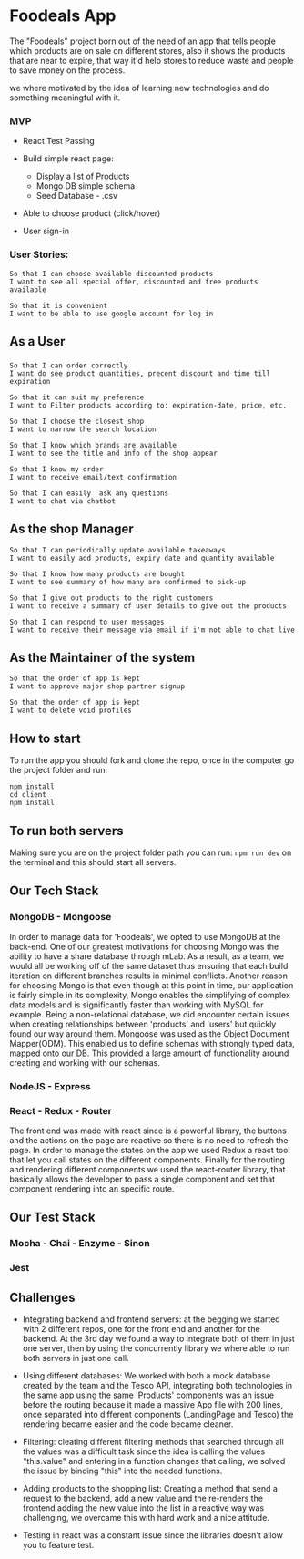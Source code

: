# Foodeals App

The "Foodeals" project born out of the need of an app that tells people which products are on sale on different stores, also it shows the products that are near to expire, that way it'd help stores to reduce waste and people to save money on the process.

we where motivated by the idea of learning new technologies and do something meaningful with it.

### MVP

- React Test Passing

- Build simple react page:

    - Display a list of Products
    - Mongo DB simple schema
    - Seed Database - .csv

- Able to choose product (click/hover)

- User sign-in

### User Stories:

```
So that I can choose available discounted products
I want to see all special offer, discounted and free products available
```

```
So that it is convenient   
I want to be able to use google account for log in
```

## As a User

###

```
So that I can order correctly  
I want do see product quantities, precent discount and time till expiration
```

```
So that it can suit my preference
I want to Filter products according to: expiration-date, price, etc.
```
```
So that I choose the closest shop
I want to narrow the search location
```
```
So that I know which brands are available
I want to see the title and info of the shop appear
```
```
So that I know my order
I want to receive email/text confirmation
```

```
So that I can easily  ask any questions  
I want to chat via chatbot
```

## As the shop Manager

```
So that I can periodically update available takeaways
I want to easily add products, expiry date and quantity available
```
```
So that I know how many products are bought
I want to see summary of how many are confirmed to pick-up
```
```
So that I give out products to the right customers
I want to receive a summary of user details to give out the products
```
```
So that I can respond to user messages
I want to receive their message via email if i'm not able to chat live
```


## As the Maintainer of the system

```
So that the order of app is kept  
I want to approve major shop partner signup
```
```
So that the order of app is kept  
I want to delete void profiles
```

## How to start

To run the app you should fork and clone the repo, once in the computer go the project folder and run:
```
npm install
cd client
npm install
```
## To run both servers

Making sure you are on the project folder path you can run: ```npm run dev``` on the terminal and this should start all servers.

## Our Tech Stack

### MongoDB - Mongoose

In order to manage data for 'Foodeals', we opted to use MongoDB at the back-end. One of our greatest motivations for choosing Mongo was the ability to have a share database through mLab. As a result, as a team, we would all be working off of the same dataset thus ensuring that each build iteration on different branches results in minimal conflicts.
Another reason for choosing Mongo is that even though at this point in time, our application is fairly simple in its complexity, Mongo enables the simplifying of complex data models and is significantly faster than working with MySQL for example.
Being a non-relational database, we did encounter certain issues when creating relationships between 'products' and 'users' but quickly found our way around them.
Mongoose was used as the Object Document Mapper(ODM). This enabled us to define schemas with strongly typed data, mapped onto our DB. This provided a large amount of functionality around creating and working with our schemas.

### NodeJS - Express

### React - Redux - Router

The front end was made with react since is a powerful library, the buttons and the actions on the page are reactive so there is no need to refresh the page. In order to manage the states on the app we used Redux a react tool that let you call states on the different components. Finally for the routing and rendering different components we used the react-router library, that basically allows the developer to pass a single component and set that component rendering into an specific route.

## Our Test Stack

### Mocha - Chai - Enzyme - Sinon

### Jest

## Challenges
- Integrating backend and frontend servers: at the begging we started with 2 different repos, one for the front end and another for the backend. At the 3rd day we found a way to integrate both of them in just one server, then by using the concurrently library we where able to run both servers in just one call.

- Using different databases: We worked with both a mock database created by the team and the Tesco API, integrating both technologies in the same app using the same 'Products' components was an issue before the routing because it made a massive App file with 200 lines, once separated into different components (LandingPage and Tesco) the rendering became easier and the code became cleaner.

- Filtering: cleating different filtering methods that searched through all the values was a difficult task since the idea is calling the values "this.value" and entering in a function changes that calling, we solved the issue by binding "this" into the needed functions.

- Adding products to the shopping list: Creating a method that send a request to the backend, add a new value and the re-renders the frontend adding the new value into the list in a reactive way was challenging, we overcame this with hard work and a nice attitude.

- Testing in react was a constant issue since the libraries doesn't allow you to feature test.
